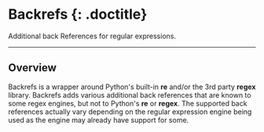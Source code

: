 # Backrefs {: .doctitle}
Additional back References for regular expressions.

---

## Overview
Backrefs is a wrapper around Python's built-in **re** and/or the 3rd party **regex** library.  Backrefs adds various additional back references that are known to some regex engines, but not to Python's **re** or **regex**.  The supported back references actually vary depending on the regular expression engine being used as the engine may already have support for some.
